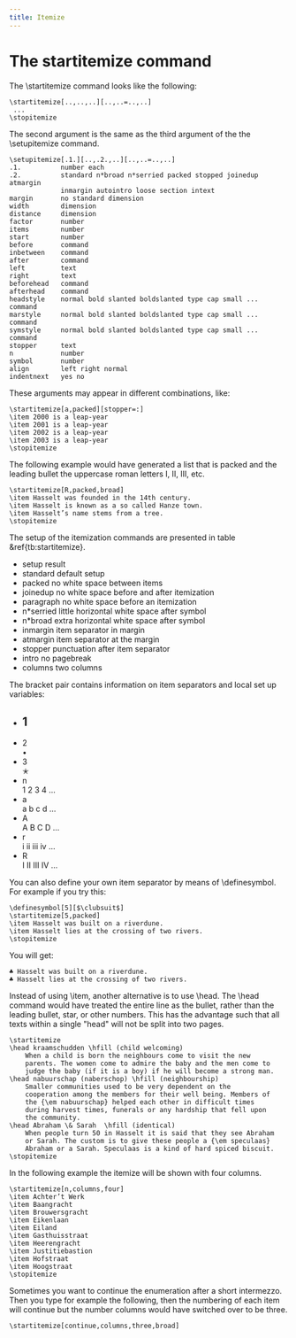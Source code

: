 ```yaml
---
title: Itemize
---
```


# The startitemize command

The \startitemize command looks like the following:

    \startitemize[..,..,..][..,..=..,..]
     ...
    \stopitemize

The second argument is the same as the third argument of the
the \setupitemize command.

    \setupitemize[.1.][..,.2.,..][..,..=..,..]
    .1.          number each
    .2.          standard n*broad n*serried packed stopped joinedup atmargin 
                 inmargin autointro loose section intext
    margin       no standard dimension
    width        dimension
    distance     dimension
    factor       number
    items        number
    start        number
    before       command
    inbetween    command
    after        command
    left         text
    right        text
    beforehead   command
    afterhead    command
    headstyle    normal bold slanted boldslanted type cap small ... command
    marstyle     normal bold slanted boldslanted type cap small ... command
    symstyle     normal bold slanted boldslanted type cap small ... command
    stopper      text
    n            number
    symbol       number
    align        left right normal
    indentnext   yes no

These arguments may appear in different combinations, like:

    \startitemize[a,packed][stopper=:]
    \item 2000 is a leap-year
    \item 2001 is a leap-year
    \item 2002 is a leap-year
    \item 2003 is a leap-year
    \stopitemize

The following example would have generated a list that is packed
and the leading bullet the uppercase roman letters I, II, III, etc.

    \startitemize[R,packed,broad]
    \item Hasselt was founded in the 14th century.
    \item Hasselt is known as a so called Hanze town.
    \item Hasselt’s name stems from a tree.
    \stopitemize

The setup of the itemization commands are presented in table &ref{tb:startitemize}.

+ setup 
  result
+ standard 
  default setup
+ packed 
  no white space between items
+ joinedup 
  no white space before and after itemization 
+ paragraph 
  no white space before an itemization
+ n*serried 
  little horizontal white space after symbol 
+ n*broad 
  extra horizontal white space after symbol 
+ inmargin 
  item separator in margin
+ atmargin 
  item separator at the margin
+ stopper 
  punctuation after item separator
+ intro 
  no pagebreak
+ columns
  two columns
  
The bracket pair contains information on item separators
and local set up variables:

+  1              
   - 
+  2              
   • 
+  3              
   ✭ 
+  n              
   1 2 3 4 ...
+  a              
   a b c d ...
+  A              
   A B C D ...
+  r              
   i ii iii iv ...
+  R              
   I II III IV ...
  
You can also define your own item separator by means of \definesymbol. For example if you try this:

    \definesymbol[5][$\clubsuit$]
    \startitemize[5,packed]
    \item Hasselt was built on a riverdune.
    \item Hasselt lies at the crossing of two rivers.
    \stopitemize

You will get:

    ♣ Hasselt was built on a riverdune.
    ♣ Hasselt lies at the crossing of two rivers.  

Instead of using \item, another alternative is to use \head.
The \head command would have treated the entire line as the bullet,
rather than the leading bullet, star, or other numbers. This has
the advantage such that all texts within a single "head" will not be
split into two pages.
  
    \startitemize
    \head kraamschudden \hfill (child welcoming)
        When a child is born the neighbours come to visit the new
        parents. The women come to admire the baby and the men come to
        judge the baby (if it is a boy) if he will become a strong man.  
    \head nabuurschap (naberschop) \hfill (neighbourship)
        Smaller communities used to be very dependent on the
        cooperation among the members for their well being. Members of
        the {\em nabuurschap} helped each other in difficult times
        during harvest times, funerals or any hardship that fell upon
        the community. 
    \head Abraham \& Sarah  \hfill (identical)
        When people turn 50 in Hasselt it is said that they see Abraham
        or Sarah. The custom is to give these people a {\em speculaas}
        Abraham or a Sarah. Speculaas is a kind of hard spiced biscuit.
    \stopitemize

In the following example the itemize will be shown with four columns.

    \startitemize[n,columns,four]
    \item Achter’t Werk
    \item Baangracht
    \item Brouwersgracht
    \item Eikenlaan
    \item Eiland    
    \item Gasthuisstraat
    \item Heerengracht   
    \item Justitiebastion
    \item Hofstraat       
    \item Hoogstraat      
    \stopitemize

Sometimes you want to continue the enumeration after a short intermezzo. Then
you type for example the following, then the numbering of each item will
continue but the number columns would have switched over to
be three. 

    \startitemize[continue,columns,three,broad] 




